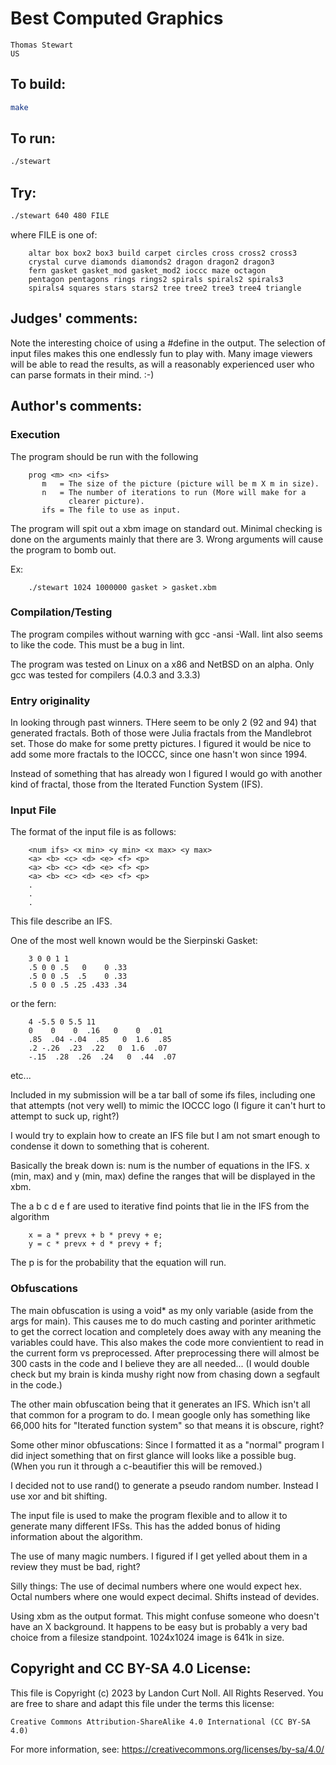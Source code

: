 # Best Computed Graphics

    Thomas Stewart
    US

## To build:

```sh
make
```

## To run:

```sh
./stewart
```

## Try:

```sh
./stewart 640 480 FILE
```

where FILE is one of:

        altar box box2 box3 build carpet circles cross cross2 cross3
        crystal curve diamonds diamonds2 dragon dragon2 dragon3
        fern gasket gasket_mod gasket_mod2 ioccc maze octagon
        pentagon pentagons rings rings2 spirals spirals2 spirals3
        spirals4 squares stars stars2 tree tree2 tree3 tree4 triangle

## Judges' comments:

Note the interesting choice of using a #define in the output.
The selection of input files makes this one endlessly fun to play
with.  Many image viewers will be able to read the results, as will
a reasonably experienced user who can parse formats in their mind.  :-)

## Author's comments:

### Execution

The program should be run with the following

        prog <m> <n> <ifs>
           m   = The size of the picture (picture will be m X m in size).
           n   = The number of iterations to run (More will make for a
                 clearer picture).
           ifs = The file to use as input.

The program will spit out a xbm image on standard out.
Minimal checking is done on the arguments mainly that there are 3.
Wrong arguments will cause the program to bomb out.

Ex:

        ./stewart 1024 1000000 gasket > gasket.xbm

### Compilation/Testing

The program compiles without warning with gcc -ansi -Wall.
lint also seems to like the code.  This must be a bug in lint.

The program was tested on Linux on a x86 and NetBSD on an alpha.
Only gcc was tested for compilers (4.0.3 and 3.3.3)


### Entry originality

In looking through past winners.  THere seem to be only 2 (92 and 94)
that generated fractals.  Both of those were Julia fractals from the
Mandlebrot set.  Those do make for some pretty pictures.  I figured
it would be nice to add some more fractals to the IOCCC, since one
hasn't won since 1994.

Instead of something that has already won I figured I would go with
another kind of fractal, those from the Iterated Function System (IFS).


### Input File

The format of the input file is as follows:

        <num ifs> <x min> <y min> <x max> <y max>
        <a> <b> <c> <d> <e> <f> <p>
        <a> <b> <c> <d> <e> <f> <p>
        <a> <b> <c> <d> <e> <f> <p>
        .
        .
        .

This file describe an IFS.

One of the most well known would be the Sierpinski Gasket:

        3 0 0 1 1
        .5 0 0 .5   0    0 .33
        .5 0 0 .5  .5    0 .33
        .5 0 0 .5 .25 .433 .34

or the fern:

        4 -5.5 0 5.5 11
        0    0    0  .16   0    0  .01
        .85  .04 -.04  .85   0  1.6  .85
        .2 -.26  .23  .22   0  1.6  .07
        -.15  .28  .26  .24   0  .44  .07

etc...

Included in my submission will be a tar ball of some ifs files,
including one that attempts (not very well) to mimic the IOCCC logo
(I figure it can't hurt to attempt to suck up, right?)

I would try to explain how to create an IFS file but I am not smart
enough to condense it down to something that is coherent.

Basically the break down is:
num is the number of equations in the IFS.
x (min, max) and y (min, max) define the ranges that will be displayed
in the xbm.

The a b c d e f are used to iterative find points that lie in the IFS
from the algorithm

        x = a * prevx + b * prevy + e;
        y = c * prevx + d * prevy + f;

The p is for the probability that the equation will run.


### Obfuscations

The main obfuscation is using a void* as my only variable (aside from
the args for main).  This causes me to do much casting and porinter
arithmetic to get the correct location and completely does away with
any meaning the variables could have.  This also makes the code more
convientient to read in the current form vs preprocessed.  After
preprocessing there will almost be 300 casts in the code and I believe
they are all needed...  (I would double check but my brain is kinda
mushy right now from chasing down a segfault in the code.)

The other main obfuscation being that it generates an IFS.  Which isn't
all that common for a program to do.  I mean google only has something
like 66,000 hits for "Iterated function system" so that means it is
obscure, right?

Some other minor obfuscations:
Since I formatted it as a "normal" program I did inject something that
on first glance will looks like a possible bug.  (When you run it through
a c-beautifier this will be removed.)

I decided not to use rand() to generate a pseudo random number.  Instead
I use xor and bit shifting.

The input file is used to make the program flexible and to allow it to
generate many different IFSs.  This has the added bonus of hiding
information about the algorithm.

The use of many magic numbers.  I figured if I get yelled about them in
a review they must be bad, right?

Silly things:
The use of decimal numbers where one would expect hex.  Octal numbers
where one would expect decimal.  Shifts instead of devides.

Using xbm as the output format.  This might confuse someone who doesn't
have an X background.  It happens to be easy but is probably a very bad
choice from a filesize standpoint.  1024x1024 image is 641k in size.

## Copyright and CC BY-SA 4.0 License:

This file is Copyright (c) 2023 by Landon Curt Noll.  All Rights Reserved.
You are free to share and adapt this file under the terms this license:

    Creative Commons Attribution-ShareAlike 4.0 International (CC BY-SA 4.0)

For more information, see: https://creativecommons.org/licenses/by-sa/4.0/
